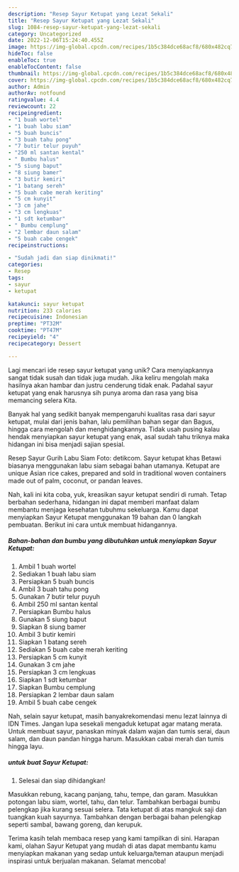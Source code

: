 ```yaml
---
description: "Resep Sayur Ketupat yang Lezat Sekali"
title: "Resep Sayur Ketupat yang Lezat Sekali"
slug: 1084-resep-sayur-ketupat-yang-lezat-sekali
category: Uncategorized
date: 2022-12-06T15:24:40.455Z
image: https://img-global.cpcdn.com/recipes/1b5c384dce68acf8/680x482cq70/sayur-ketupat-foto-resep-utama.jpg
hideToc: false
enableToc: true
enableTocContent: false
thumbnail: https://img-global.cpcdn.com/recipes/1b5c384dce68acf8/680x482cq70/sayur-ketupat-foto-resep-utama.jpg
cover: https://img-global.cpcdn.com/recipes/1b5c384dce68acf8/680x482cq70/sayur-ketupat-foto-resep-utama.jpg
author: Admin
authorAv: notfound
ratingvalue: 4.4
reviewcount: 22
recipeingredient:
- "1 buah wortel"
- "1 buah labu siam"
- "5 buah buncis"
- "3 buah tahu pong"
- "7 butir telur puyuh"
- "250 ml santan kental"
- " Bumbu halus"
- "5 siung baput"
- "8 siung bamer"
- "3 butir kemiri"
- "1 batang sereh"
- "5 buah cabe merah keriting"
- "5 cm kunyit"
- "3 cm jahe"
- "3 cm lengkuas"
- "1 sdt ketumbar"
- " Bumbu cemplung"
- "2 lembar daun salam"
- "5 buah cabe cengek"
recipeinstructions:

- "Sudah jadi dan siap dinikmati!"
categories:
- Resep
tags:
- sayur
- ketupat

katakunci: sayur ketupat 
nutrition: 233 calories
recipecuisine: Indonesian
preptime: "PT32M"
cooktime: "PT47M"
recipeyield: "4"
recipecategory: Dessert

---
```





Lagi mencari ide resep sayur ketupat yang unik? Cara menyiapkannya sangat tidak susah dan tidak juga mudah. Jika keliru mengolah maka hasilnya akan hambar dan justru cenderung tidak enak. Padahal sayur ketupat yang enak harusnya sih punya aroma dan rasa yang bisa memancing selera Kita.





Banyak hal yang sedikit banyak mempengaruhi kualitas rasa dari sayur ketupat, mulai dari jenis bahan, lalu pemilihan bahan segar dan Bagus, hingga cara mengolah dan menghidangkannya. Tidak usah pusing kalau hendak menyiapkan sayur ketupat yang enak,      asal sudah tahu triknya maka hidangan ini bisa menjadi sajian spesial.














Resep Sayur Gurih Labu Siam Foto: detikcom. Sayur ketupat khas Betawi biasanya menggunakan labu siam sebagai bahan utamanya. Ketupat are unique Asian rice cakes, prepared and sold in traditional woven containers made out of palm, coconut, or pandan leaves.






Nah, kali ini kita coba, yuk, kreasikan sayur ketupat sendiri di rumah. Tetap berbahan sederhana, hidangan ini dapat memberi manfaat dalam membantu menjaga kesehatan tubuhmu sekeluarga. Kamu dapat menyiapkan Sayur Ketupat menggunakan 19 bahan dan 0 langkah pembuatan. Berikut ini cara untuk membuat hidangannya.

<!--inarticleads1-->

##### Bahan-bahan dan bumbu yang dibutuhkan untuk menyiapkan Sayur Ketupat:

1. Ambil 1 buah wortel
1. Sediakan 1 buah labu siam
1. Persiapkan 5 buah buncis
1. Ambil 3 buah tahu pong
1. Gunakan 7 butir telur puyuh
1. Ambil 250 ml santan kental
1. Persiapkan  Bumbu halus
1. Gunakan 5 siung baput
1. Siapkan 8 siung bamer
1. Ambil 3 butir kemiri
1. Siapkan 1 batang sereh
1. Sediakan 5 buah cabe merah keriting
1. Persiapkan 5 cm kunyit
1. Gunakan 3 cm jahe
1. Persiapkan 3 cm lengkuas
1. Siapkan 1 sdt ketumbar
1. Siapkan  Bumbu cemplung
1. Persiapkan 2 lembar daun salam
1. Ambil 5 buah cabe cengek


Nah, selain sayur ketupat, masih banyakrekomendasi menu lezat lainnya di IDN Times. Jangan lupa sesekali mengaduk ketupat agar matang merata. Untuk membuat sayur, panaskan minyak dalam wajan dan tumis serai, daun salam, dan daun pandan hingga harum. Masukkan cabai merah dan tumis hingga layu. 

<!--inarticleads2-->

#####  untuk buat Sayur Ketupat:


1. Selesai dan siap dihidangkan!

Masukkan rebung, kacang panjang, tahu, tempe, dan garam. Masukkan potongan labu siam, wortel, tahu, dan telur. Tambahkan berbagai bumbu pelengkap jika kurang sesuai selera. Tata ketupat di atas mangkuk saji dan tuangkan kuah sayurnya. Tambahkan dengan berbagai bahan pelengkap seperti sambal, bawang goreng, dan kerupuk. 

Terima kasih telah membaca resep yang kami tampilkan di sini. Harapan kami, olahan Sayur Ketupat yang mudah di atas dapat membantu kamu menyiapkan makanan yang sedap untuk keluarga/teman ataupun menjadi inspirasi untuk berjualan makanan. Selamat mencoba!
